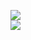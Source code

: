 [![](https://img.shields.io/badge/Made%20With-Github%20Spray-lightgrey.svg?style=for-the-badge&logo=github)](https://github.com/Annihil/github-spray#1951)  
[![](https://i.imgur.com/2DrTn0Z.gif)](https://github.com/Annihil/github-spray)